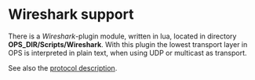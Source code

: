# Wireshark support #
There is a *Wireshark*-plugin module, written in lua, located in directory **OPS_DIR/Scripts/Wireshark**.
With this plugin the lowest transport layer in OPS is interpreted in plain text, when using UDP or multicast as transport.

See also the [protocol description](Protocol.md).
